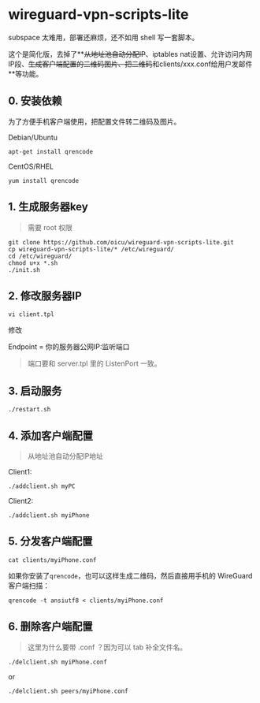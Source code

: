 # wireguard-vpn-scripts-lite

subspace 太难用，部署还麻烦，还不如用 shell 写一套脚本。

这个是简化版，去掉了**<del>从地址池自动分配IP</del>、iptables nat设置、允许访问内网IP段、<del>生成客户端配置的二维码图片、把二维码</del>和clients/xxx.conf给用户发邮件**等功能。

## 0. 安装依赖

为了方便手机客户端使用，把配置文件转二维码及图片。

Debian/Ubuntu
```
apt-get install qrencode
```

CentOS/RHEL
```
yum install qrencode
```

## 1. 生成服务器key

> 需要 root 权限

```
git clone https://github.com/oicu/wireguard-vpn-scripts-lite.git
cp wireguard-vpn-scripts-lite/* /etc/wireguard/
cd /etc/wireguard/
chmod u+x *.sh
./init.sh
```

## 2. 修改服务器IP
```
vi client.tpl
```

修改

Endpoint = 你的服务器公网IP:监听端口

> 端口要和 server.tpl 里的 ListenPort 一致。

## 3. 启动服务
```
./restart.sh
```

## 4. 添加客户端配置

> 从地址池自动分配IP地址

Client1:
```
./addclient.sh myPC
```

Client2:
```
./addclient.sh myiPhone
```

## 5. 分发客户端配置
```
cat clients/myiPhone.conf
```

如果你安装了`qrencode`，也可以这样生成二维码，然后直接用手机的 WireGuard 客户端扫描：
```
qrencode -t ansiutf8 < clients/myiPhone.conf
```

## 6. 删除客户端配置

> 这里为什么要带 .conf ？因为可以 tab 补全文件名。

```
./delclient.sh myiPhone.conf
```

or

```
./delclient.sh peers/myiPhone.conf
```
